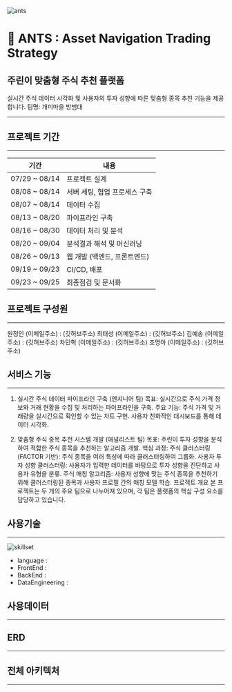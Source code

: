 ![ants](https://github.com/user-attachments/assets/7a9a6531-ffd8-4397-8b4a-c903495942bd)
# 🐜 ANTS : Asset Navigation Trading Strategy
## 주린이 맞춤형 주식 추천 플랫폼

실시간 주식 데이터 시각화 및 사용자의 투자 성향에 따른 맞춤형 종목 추천 기능을 제공합니다.
팀명: 개미마을 방범대

---


## 프로젝트 기간
---

| 기간 | 내용 |
|-------|-------|
| 07/29 ~ 08/14 | 프로젝트 설계 |
| 08/08 ~ 08/14 | 서버 세팅, 협업 프로세스 구축 |
| 08/07 ~ 08/14 | 데이터 수집 |
| 08/13 ~ 08/20 | 파이프라인 구축 |
| 08/16 ~ 08/30 | 데이터 처리 및 분석 |
| 08/20 ~ 09/04 | 분석결과 해석 및 머신러닝 |
| 08/26 ~ 09/13 | 웹 개발 (백엔드, 프론트엔드) |
| 09/19 ~ 09/23 | CI/CD, 배포 |
| 09/23 ~ 09/25 | 최종점검 및 문서화 |

## 프로젝트 구성원
---
원정인 (이메일주소) : (깃허브주소)
최태성 (이메일주소) : (깃허브주소) 
김예송 (이메일주소) : (깃허브주소)
차민혁 (이메일주소) : (깃허브주소)
조명아 (이메일주소) : (깃허브주소)


## 서비스 기능
---
1. 실시간 주식 데이터 파이프라인 구축 (엔지니어 팀)
목표: 실시간으로 주식 가격 정보와 거래 현황을 수집 및 처리하는 파이프라인을 구축.
주요 기능:
주식 가격 및 거래량을 실시간으로 확인할 수 있는 차트 구현.
사용자 친화적인 대시보드를 통해 데이터 시각화.

2. 맞춤형 주식 종목 추천 시스템 개발 (애널리스트 팀)
목표: 주린이 투자 성향을 분석하여 적합한 주식 종목을 추천하는 알고리즘 개발.
핵심 과정:
주식 클러스터링 (FACTOR 기반): 주식 종목을 여러 특성에 따라 클러스터링하여 그룹화.
사용자 투자 성향 클러스터링: 사용자가 입력한 데이터를 바탕으로 투자 성향을 진단하고 사용자 유형을 분류.
주식 매칭 알고리즘: 사용자 성향에 맞는 주식 종목을 추천하기 위해 클러스터링된 종목과 사용자 프로필 간의 매칭 모델 학습.
프로젝트 개요
본 프로젝트는 두 개의 주요 팀으로 나누어져 있으며, 각 팀은 플랫폼의 핵심 구성 요소를 담당하고 있습니다.



## 사용기술
---
![skillset](https://github.com/user-attachments/assets/639165b4-c65a-4a14-8ffd-53c140e713c2)

- language :
- FrontEnd :
- BackEnd : 
- DataEngineering :

## 사용데이터
---


## ERD
---


## 전체 아키텍처
---









